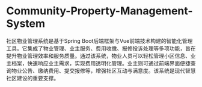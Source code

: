# Community-Property-Management-System
社区物业管理系统是基于Spring Boot后端框架与Vue前端技术构建的智能化管理工具。它集成了物业管理、业主服务、费用收缴、报修投诉处理等多项功能，旨在提升物业管理效率和服务质量。通过该系统，物业人员可以轻松管理小区信息、业主档案，快速响应业主需求，实现费用透明化管理。业主则可通过前端界面便捷查询物业公告、缴纳费用、提交报修等，增强社区互动与满意度。该系统是现代智慧社区建设的重要支撑。
